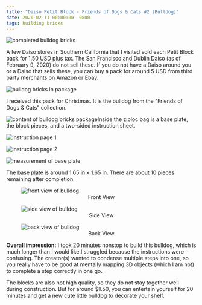 ```yaml
---
title: "Daiso Petit Block - Friends of Dogs & Cats #2 (Bulldog)"
date: 2020-02-11 00:00:00 -0800
tags: building bricks
---
```


![completed bulldog bricks](https://i.imgur.com/rah7any.jpg)

A few Daiso stores in Southern California that I visited sold each Petit Block pack for 1.50 USD plus tax. The San Francisco and Dublin Daiso (as of February 9, 2020) do not sell these. If you do not have a Daiso around you or a Daiso that sells these, you can buy a pack for around 5 USD from third party merchants on Amazon or Ebay.

![bulldog bricks in package](https://i.imgur.com/M2xJKQN.jpg)

I received this pack for Christmas. It is the bulldog from the "Friends of Dogs & Cats" collection.

![content of bulldog bricks package](https://i.imgur.com/9peXJe0.jpg)Inside the ziploc bag is a base plate, the block pieces, and a two-sided instruction sheet.

![instruction page 1](https://i.imgur.com/VTJ0XzR.jpg)

![instruction page 2](https://i.imgur.com/kGEHNTW.jpg)

![measurement of base plate](https://i.imgur.com/rnPI5OT.jpg)

The base plate is around 1.65 in x 1.65 in. There are about 10 pieces remaining after completion.

<figure>
    <img src="https://i.imgur.com/rX8i3RP.jpg" alt="front view of bulldog">
    <center><figcaption>Front View</figcaption></center>
</figure>

<figure>
    <img src="https://i.imgur.com/IJcDFL8.jpg" alt="side view of bulldog">
    <center><figcaption>Side View</figcaption></center>
</figure>

<figure>
    <img src="https://i.imgur.com/CdTfiPF.jpg" alt="back view of bulldog">
    <center><figcaption>Back View</figcaption></center>
</figure>


**Overall impression:** I took 20 minutes nonstop to build this bulldog, which is much longer than I would like.I struggled because the instructions were confusing. The creator(s) wanted to condense multiple steps into one, so you really have to be good at mentally mapping 3D objects (which I am not) to complete a step correctly in one go.

The blocks are also not high quality, so they do not stay together well during construction. But for around $1.50, you can entertain yourself for 20 minutes and get a new cute little bulldog to decorate your shelf.
